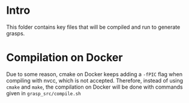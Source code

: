 # Intro
This folder contains key files that will be compiled and run to generate grasps.

# Compilation on Docker
Due to some reason, cmake on Docker keeps adding a `-fPIC` flag when compiling with nvcc, which is not accepted. Therefore, instead of using `cmake` and `make`, the compilation on Docker will be done with commands given in `grasp_src/compile.sh`